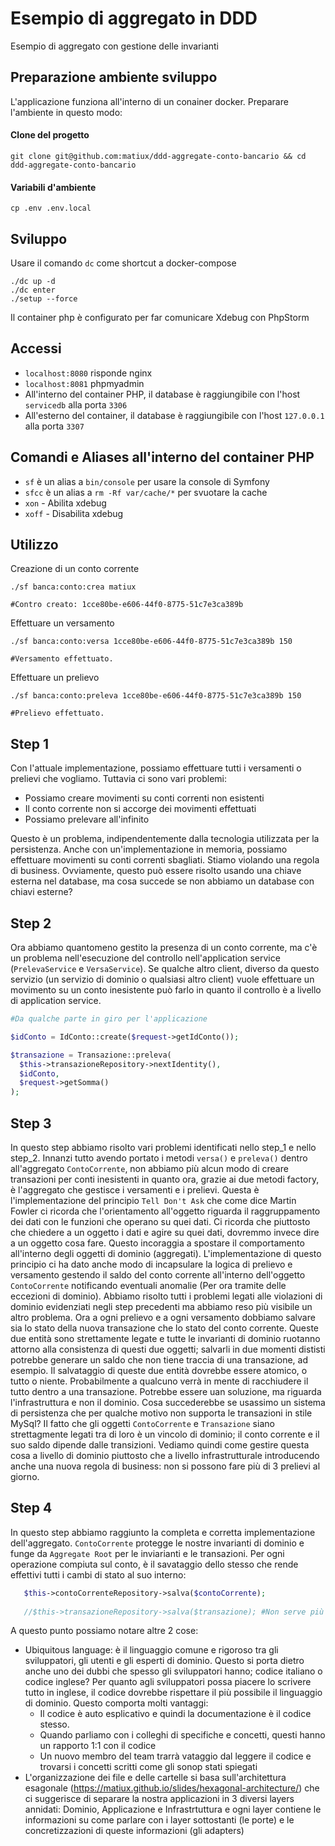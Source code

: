Esempio di aggregato in DDD
========================

Esempio di aggregato con gestione delle invarianti

## Preparazione ambiente sviluppo
L'applicazione funziona all'interno di un conainer docker. Preparare l'ambiente in questo modo:

#### Clone del progetto
```
git clone git@github.com:matiux/ddd-aggregate-conto-bancario && cd ddd-aggregate-conto-bancario
```

#### Variabili d'ambiente
```
cp .env .env.local
```
## Sviluppo
Usare il comando `dc` come shortcut a docker-compose
```
./dc up -d
./dc enter
./setup --force
```
Il container php è configurato per far comunicare Xdebug con PhpStorm

## Accessi

* `localhost:8080` risponde nginx
* `localhost:8081` phpmyadmin
* All'interno del container PHP, il database è raggiungibile con l'host `servicedb` alla porta `3306`
* All'esterno del container, il database è raggiungibile con l'host `127.0.0.1` alla porta `3307`

## Comandi e Aliases all'interno del container PHP

* `sf` è un alias a `bin/console` per usare la console di Symfony
* `sfcc` è un alias a `rm -Rf var/cache/*` per svuotare la cache
* `xon` - Abilita xdebug
* `xoff` - Disabilita xdebug

## Utilizzo

Creazione di un conto corrente
```
./sf banca:conto:crea matiux

#Contro creato: 1cce80be-e606-44f0-8775-51c7e3ca389b
```
Effettuare un versamento
```
./sf banca:conto:versa 1cce80be-e606-44f0-8775-51c7e3ca389b 150

#Versamento effettuato.
```

Effettuare un prelievo
```
./sf banca:conto:preleva 1cce80be-e606-44f0-8775-51c7e3ca389b 150

#Prelievo effettuato.
```

## Step 1
Con l'attuale implementazione, possiamo effettuare tutti i versamenti o prelievi che vogliamo. Tuttavia ci sono vari problemi:
* Possiamo creare movimenti su conti correnti non esistenti
* Il conto corrente non si accorge dei movimenti effettuati
* Possiamo prelevare all'infinito

Questo è un problema, indipendentemente dalla tecnologia utilizzata per la persistenza. Anche con un'implementazione in memoria, 
possiamo effettuare movimenti su conti correnti sbagliati. Stiamo violando una regola di business. Ovviamente, questo può essere 
risolto usando una chiave esterna nel database, ma cosa succede se non abbiamo un database con chiavi esterne?
## Step 2
Ora abbiamo quantomeno gestito la presenza di un conto corrente, ma c'è un problema nell'esecuzione del controllo 
nell'application service (`PrelevaService` e `VersaService`). Se qualche altro client, diverso da questo servizio
(un servizio di dominio o qualsiasi altro client) vuole effettuare un movimento su un conto inesistente può farlo 
in quanto il controllo è a livello di application service.
```php
#Da qualche parte in giro per l'applicazione

$idConto = IdConto::create($request->getIdConto());

$transazione = Transazione::preleva(
  $this->transazioneRepository->nextIdentity(),
  $idConto,
  $request->getSomma()
);
```
## Step 3
In questo step abbiamo risolto vari problemi identificati nello step_1 e nello step_2. Innanzi tutto avendo
portato i metodi `versa()` e `preleva()` dentro all'aggregato `ContoCorrente`, non abbiamo più alcun modo 
di creare transazioni per conti inesistenti in quanto ora, grazie ai due metodi factory, è l'aggregato 
che gestisce i versamenti e i prelievi. Questa è l'implementazione del principio `Tell Don't Ask` che come dice 
Martin Fowler ci ricorda che l'orientamento all'oggetto riguarda il raggruppamento dei dati con le 
funzioni che operano su quei dati. Ci ricorda che piuttosto che chiedere a un oggetto i dati e agire 
su quei dati, dovremmo invece dire a un oggetto cosa fare. Questo incoraggia a spostare il comportamento 
all'interno degli oggetti di dominio (aggregati). L'implementazione di questo principio ci ha dato anche modo 
di incapsulare la logica di prelievo e versamento gestendo il saldo del conto corrente all'interno 
dell'oggetto `ContoCorrente` notificando eventuali anomalie (Per ora tramite delle eccezioni di dominio).
Abbiamo risolto tutti i problemi legati alle violazioni di dominio evidenziati negli step precedenti ma abbiamo
reso più visibile un altro problema. Ora a ogni prelievo e a ogni versamento dobbiamo salvare sia lo stato
della nuova transazione che lo stato del conto corrente. Queste due entità sono strettamente legate e tutte 
le invarianti di dominio ruotanno attorno alla consistenza di questi due oggetti; salvarli in due momenti 
dististi potrebbe generare un saldo che non tiene traccia di una transazione, ad esempio. Il salvataggio di 
queste due entità dovrebbe essere atomico, o tutto o niente. Probabilmente a qualcuno verrà in mente di 
racchiudere il tutto dentro a una transazione. Potrebbe essere uan soluzione, ma riguarda l'infrastruttura e 
non il dominio. Cosa succederebbe se usassimo un sistema di persistenza che per qualche motivo non supporta 
le transazioni in stile MySql? Il fatto che gli oggetti `ContoCorrente` e `Transazione` siano strettagmente 
legati tra di loro è un vincolo di dominio; il conto corrente e il suo saldo dipende dalle transizioni. 
Vediamo quindi come gestire questa cosa a livello di dominio piuttosto che a livello infrastrutturale introducendo 
anche una nuova regola di business: non si possono fare più di 3 prelievi al giorno. 

## Step 4
In questo step abbiamo raggiunto la completa e corretta implementazione dell'aggregato. `ContoCorrente` protegge
le nostre invarianti di dominio e funge da `Aggregate Root` per le inviarianti e le transazioni. Per ogni operazione
compiuta sul conto, è il savataggio dello stesso che rende effettivi tutti i cambi di stato al suo interno:
```php
   $this->contoCorrenteRepository->salva($contoCorrente);
   
   //$this->transazioneRepository->salva($transazione); #Non serve più
```
A questo punto possiamo notare altre 2 cose:
* Ubiquitous language: è il linguaggio comune e rigoroso tra gli sviluppatori, gli utenti e gli esperti di dominio. Questo
si porta dietro anche uno dei dubbi che spesso gli sviluppatori hanno; codice italiano o codice inglese? Per quanto agli 
sviluppatori possa piacere lo scrivere tutto in inglese, il codice dovrebbe rispettare il più possibile il linguaggio
di dominio. Questo comporta molti vantaggi:
    * Il codice è auto esplicativo e quindi la documentazione è il codice stesso.
    * Quando parliamo con i colleghi di specifiche e concetti, questi hanno un rapporto 1:1 con il codice
    * Un nuovo membro del team trarrà vataggio dal leggere il codice e trovarsi i concetti scritti come gli sonop stati spiegati
* L'organizzazione dei file e delle cartelle si basa sull'architettura esagonale (https://matiux.github.io/slides/hexagonal-architecture/)
che ci suggerisce di separare la nostra applicazioni in 3 diversi layers annidati: Dominio, Applicazione e  Infrastrtuttura e ogni
layer contiene le informazioni su come parlare con i layer sottostanti (le porte) e le concretizzazioni di queste informazioni
(gli adapters)

